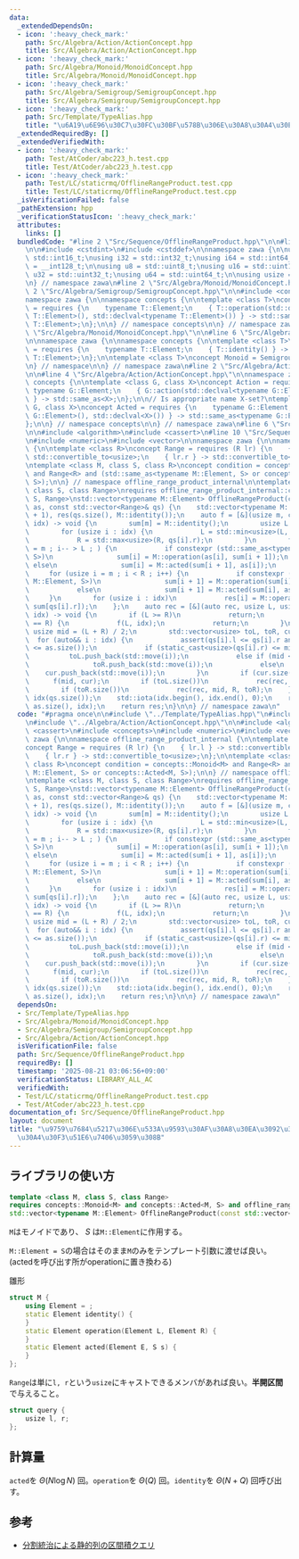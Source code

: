 ```yaml
---
data:
  _extendedDependsOn:
  - icon: ':heavy_check_mark:'
    path: Src/Algebra/Action/ActionConcept.hpp
    title: Src/Algebra/Action/ActionConcept.hpp
  - icon: ':heavy_check_mark:'
    path: Src/Algebra/Monoid/MonoidConcept.hpp
    title: Src/Algebra/Monoid/MonoidConcept.hpp
  - icon: ':heavy_check_mark:'
    path: Src/Algebra/Semigroup/SemigroupConcept.hpp
    title: Src/Algebra/Semigroup/SemigroupConcept.hpp
  - icon: ':heavy_check_mark:'
    path: Src/Template/TypeAlias.hpp
    title: "\u6A19\u6E96\u30C7\u30FC\u30BF\u578B\u306E\u30A8\u30A4\u30EA\u30A2\u30B9"
  _extendedRequiredBy: []
  _extendedVerifiedWith:
  - icon: ':heavy_check_mark:'
    path: Test/AtCoder/abc223_h.test.cpp
    title: Test/AtCoder/abc223_h.test.cpp
  - icon: ':heavy_check_mark:'
    path: Test/LC/staticrmq/OfflineRangeProduct.test.cpp
    title: Test/LC/staticrmq/OfflineRangeProduct.test.cpp
  _isVerificationFailed: false
  _pathExtension: hpp
  _verificationStatusIcon: ':heavy_check_mark:'
  attributes:
    links: []
  bundledCode: "#line 2 \"Src/Sequence/OfflineRangeProduct.hpp\"\n\n#line 2 \"Src/Template/TypeAlias.hpp\"\
    \n\n#include <cstdint>\n#include <cstddef>\n\nnamespace zawa {\n\nusing i16 =\
    \ std::int16_t;\nusing i32 = std::int32_t;\nusing i64 = std::int64_t;\nusing i128\
    \ = __int128_t;\n\nusing u8 = std::uint8_t;\nusing u16 = std::uint16_t;\nusing\
    \ u32 = std::uint32_t;\nusing u64 = std::uint64_t;\n\nusing usize = std::size_t;\n\
    \n} // namespace zawa\n#line 2 \"Src/Algebra/Monoid/MonoidConcept.hpp\"\n\n#line\
    \ 2 \"Src/Algebra/Semigroup/SemigroupConcept.hpp\"\n\n#include <concepts>\n\n\
    namespace zawa {\n\nnamespace concepts {\n\ntemplate <class T>\nconcept Semigroup\
    \ = requires {\n    typename T::Element;\n    { T::operation(std::declval<typename\
    \ T::Element>(), std::declval<typename T::Element>()) } -> std::same_as<typename\
    \ T::Element>;\n};\n\n} // namespace concepts\n\n} // namespace zawa\n#line 4\
    \ \"Src/Algebra/Monoid/MonoidConcept.hpp\"\n\n#line 6 \"Src/Algebra/Monoid/MonoidConcept.hpp\"\
    \n\nnamespace zawa {\n\nnamespace concepts {\n\ntemplate <class T>\nconcept Identitiable\
    \ = requires {\n    typename T::Element;\n    { T::identity() } -> std::same_as<typename\
    \ T::Element>;\n};\n\ntemplate <class T>\nconcept Monoid = Semigroup<T> and Identitiable<T>;\n\
    \n} // namespace\n\n} // namespace zawa\n#line 2 \"Src/Algebra/Action/ActionConcept.hpp\"\
    \n\n#line 4 \"Src/Algebra/Action/ActionConcept.hpp\"\n\nnamespace zawa {\n\nnamespace\
    \ concepts {\n\ntemplate <class G, class X>\nconcept Action = requires {\n   \
    \ typename G::Element;\n    { G::action(std::declval<typename G::Element>(), std::declval<X>())\
    \ } -> std::same_as<X>;\n};\n\n// Is appropriate name X-set?\ntemplate <class\
    \ G, class X>\nconcept Acted = requires {\n    typename G::Element;\n    { G::acted(std::declval<typename\
    \ G::Element>(), std::declval<X>()) } -> std::same_as<typename G::Element>;\n\
    };\n\n} // namespace concepts\n\n} // namespace zawa\n#line 6 \"Src/Sequence/OfflineRangeProduct.hpp\"\
    \n\n#include <algorithm>\n#include <cassert>\n#line 10 \"Src/Sequence/OfflineRangeProduct.hpp\"\
    \n#include <numeric>\n#include <vector>\n\nnamespace zawa {\n\nnamespace offline_range_product_internal\
    \ {\n\ntemplate <class R>\nconcept Range = requires (R lr) {\n    { lr.l } ->\
    \ std::convertible_to<usize>;\n    { lr.r } -> std::convertible_to<usize>;\n};\n\
    \ntemplate <class M, class S, class R>\nconcept condition = concepts::Monoid<M>\
    \ and Range<R> and (std::same_as<typename M::Element, S> or concepts::Acted<M,\
    \ S>);\n\n} // namespace offline_range_product_internal\n\ntemplate <class M,\
    \ class S, class Range>\nrequires offline_range_product_internal::condition<M,\
    \ S, Range>\nstd::vector<typename M::Element> OfflineRangeProduct(const std::vector<S>&\
    \ as, const std::vector<Range>& qs) {\n    std::vector<typename M::Element> sum(as.size()\
    \ + 1), res(qs.size(), M::identity());\n    auto f = [&](usize m, const std::vector<usize>&\
    \ idx) -> void {\n        sum[m] = M::identity();\n        usize L = m, R = m;\n\
    \        for (usize i : idx) {\n            L = std::min<usize>(L, qs[i].l);\n\
    \            R = std::max<usize>(R, qs[i].r);\n        }\n        for (usize i\
    \ = m ; i-- > L ; ) {\n            if constexpr (std::same_as<typename M::Element,\
    \ S>)\n                sum[i] = M::operation(as[i], sum[i + 1]);\n           \
    \ else\n                sum[i] = M::acted(sum[i + 1], as[i]);\n        }\n   \
    \     for (usize i = m ; i < R ; i++) {\n            if constexpr (std::same_as<typename\
    \ M::Element, S>)\n                sum[i + 1] = M::operation(sum[i], as[i]);\n\
    \            else\n                sum[i + 1] = M::acted(sum[i], as[i]);\n   \
    \     }\n        for (usize i : idx)\n            res[i] = M::operation(sum[qs[i].l],\
    \ sum[qs[i].r]);\n    };\n    auto rec = [&](auto rec, usize L, usize R, std::vector<usize>\
    \ idx) -> void {\n        if (L >= R)\n            return;\n        if (L + 1\
    \ == R) {\n            f(L, idx);\n            return;\n        }\n        const\
    \ usize mid = (L + R) / 2;\n        std::vector<usize> toL, toR, cur;\n      \
    \  for (auto&& i : idx) {\n            assert(qs[i].l <= qs[i].r and static_cast<usize>(qs[i].r)\
    \ <= as.size());\n            if (static_cast<usize>(qs[i].r) <= mid)\n      \
    \          toL.push_back(std::move(i));\n            else if (mid <= static_cast<usize>(qs[i].l))\n\
    \                toR.push_back(std::move(i));\n            else\n            \
    \    cur.push_back(std::move(i));\n        }\n        if (cur.size())\n      \
    \      f(mid, cur);\n        if (toL.size())\n            rec(rec, L, mid, toL);\n\
    \        if (toR.size())\n            rec(rec, mid, R, toR);\n    };\n    std::vector<usize>\
    \ idx(qs.size());\n    std::iota(idx.begin(), idx.end(), 0);\n    rec(rec, 0,\
    \ as.size(), idx);\n    return res;\n}\n\n} // namespace zawa\n"
  code: "#pragma once\n\n#include \"../Template/TypeAlias.hpp\"\n#include \"../Algebra/Monoid/MonoidConcept.hpp\"\
    \n#include \"../Algebra/Action/ActionConcept.hpp\"\n\n#include <algorithm>\n#include\
    \ <cassert>\n#include <concepts>\n#include <numeric>\n#include <vector>\n\nnamespace\
    \ zawa {\n\nnamespace offline_range_product_internal {\n\ntemplate <class R>\n\
    concept Range = requires (R lr) {\n    { lr.l } -> std::convertible_to<usize>;\n\
    \    { lr.r } -> std::convertible_to<usize>;\n};\n\ntemplate <class M, class S,\
    \ class R>\nconcept condition = concepts::Monoid<M> and Range<R> and (std::same_as<typename\
    \ M::Element, S> or concepts::Acted<M, S>);\n\n} // namespace offline_range_product_internal\n\
    \ntemplate <class M, class S, class Range>\nrequires offline_range_product_internal::condition<M,\
    \ S, Range>\nstd::vector<typename M::Element> OfflineRangeProduct(const std::vector<S>&\
    \ as, const std::vector<Range>& qs) {\n    std::vector<typename M::Element> sum(as.size()\
    \ + 1), res(qs.size(), M::identity());\n    auto f = [&](usize m, const std::vector<usize>&\
    \ idx) -> void {\n        sum[m] = M::identity();\n        usize L = m, R = m;\n\
    \        for (usize i : idx) {\n            L = std::min<usize>(L, qs[i].l);\n\
    \            R = std::max<usize>(R, qs[i].r);\n        }\n        for (usize i\
    \ = m ; i-- > L ; ) {\n            if constexpr (std::same_as<typename M::Element,\
    \ S>)\n                sum[i] = M::operation(as[i], sum[i + 1]);\n           \
    \ else\n                sum[i] = M::acted(sum[i + 1], as[i]);\n        }\n   \
    \     for (usize i = m ; i < R ; i++) {\n            if constexpr (std::same_as<typename\
    \ M::Element, S>)\n                sum[i + 1] = M::operation(sum[i], as[i]);\n\
    \            else\n                sum[i + 1] = M::acted(sum[i], as[i]);\n   \
    \     }\n        for (usize i : idx)\n            res[i] = M::operation(sum[qs[i].l],\
    \ sum[qs[i].r]);\n    };\n    auto rec = [&](auto rec, usize L, usize R, std::vector<usize>\
    \ idx) -> void {\n        if (L >= R)\n            return;\n        if (L + 1\
    \ == R) {\n            f(L, idx);\n            return;\n        }\n        const\
    \ usize mid = (L + R) / 2;\n        std::vector<usize> toL, toR, cur;\n      \
    \  for (auto&& i : idx) {\n            assert(qs[i].l <= qs[i].r and static_cast<usize>(qs[i].r)\
    \ <= as.size());\n            if (static_cast<usize>(qs[i].r) <= mid)\n      \
    \          toL.push_back(std::move(i));\n            else if (mid <= static_cast<usize>(qs[i].l))\n\
    \                toR.push_back(std::move(i));\n            else\n            \
    \    cur.push_back(std::move(i));\n        }\n        if (cur.size())\n      \
    \      f(mid, cur);\n        if (toL.size())\n            rec(rec, L, mid, toL);\n\
    \        if (toR.size())\n            rec(rec, mid, R, toR);\n    };\n    std::vector<usize>\
    \ idx(qs.size());\n    std::iota(idx.begin(), idx.end(), 0);\n    rec(rec, 0,\
    \ as.size(), idx);\n    return res;\n}\n\n} // namespace zawa\n"
  dependsOn:
  - Src/Template/TypeAlias.hpp
  - Src/Algebra/Monoid/MonoidConcept.hpp
  - Src/Algebra/Semigroup/SemigroupConcept.hpp
  - Src/Algebra/Action/ActionConcept.hpp
  isVerificationFile: false
  path: Src/Sequence/OfflineRangeProduct.hpp
  requiredBy: []
  timestamp: '2025-08-21 03:06:56+09:00'
  verificationStatus: LIBRARY_ALL_AC
  verifiedWith:
  - Test/LC/staticrmq/OfflineRangeProduct.test.cpp
  - Test/AtCoder/abc223_h.test.cpp
documentation_of: Src/Sequence/OfflineRangeProduct.hpp
layout: document
title: "\u9759\u7684\u5217\u306E\u533A\u9593\u30AF\u30A8\u30EA\u3092\u30AA\u30D5\u30E9\
  \u30A4\u30F3\u51E6\u7406\u3059\u308B"
---
```


## ライブラリの使い方

```cpp
template <class M, class S, class Range>
requires concepts::Monoid<M> and concepts::Acted<M, S> and offline_range_product_internal::Range<Range>
std::vector<typename M::Element> OfflineRangeProduct(const std::vector<S>& as, const std::vector<Range>& qs)
```

`M`はモノイドであり、 $S$ は`M::Element`に作用する。

`M::Element = S`の場合はそのまま`M`のみをテンプレート引数に渡せば良い。(actedを呼び出す所がoperationに置き換わる)

雛形

```cpp
struct M {
    using Element = ;
    static Element identity() {
    }
    static Element operation(Element L, Element R) {
    }
    static Element acted(Element E, S s) {
    }
};
```

`Range`は単に`l, r`という`usize`にキャストできるメンバがあれば良い。**半開区間**で与えること。

```cpp
struct query {
    usize l, r;
};
```

## 計算量

`acted`を $\Theta (N\log N)$ 回。`operation`を $\Theta (Q)$ 回。`identity`を $\Theta (N + Q)$ 回呼び出す。

## 参考

- [分割統治による静的列の区間積クエリ](https://maspypy.com/%E5%88%86%E5%89%B2%E7%B5%B1%E6%B2%BB%E3%81%AB%E3%82%88%E3%82%8B%E9%9D%99%E7%9A%84%E5%88%97%E3%81%AE%E5%8C%BA%E9%96%93%E7%A9%8D%E3%82%AF%E3%82%A8%E3%83%AA)

